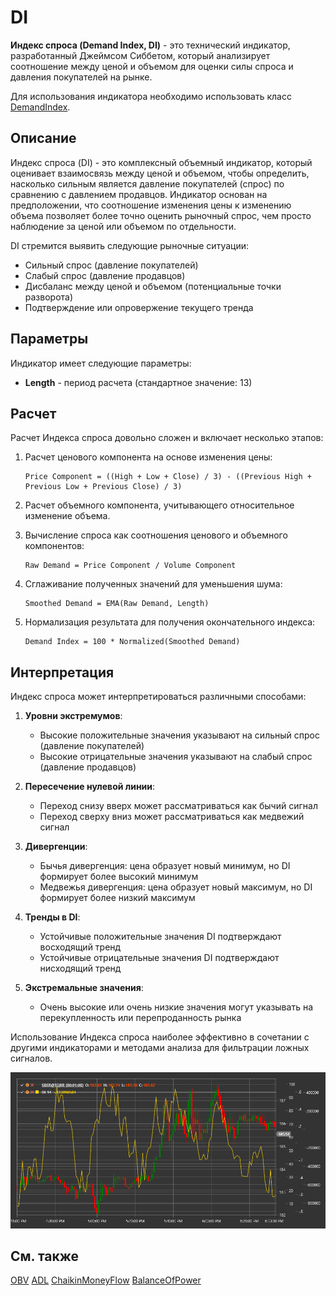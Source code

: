 # DI

**Индекс спроса (Demand Index, DI)** - это технический индикатор, разработанный Джеймсом Сиббетом, который анализирует соотношение между ценой и объемом для оценки силы спроса и давления покупателей на рынке.

Для использования индикатора необходимо использовать класс [DemandIndex](xref:StockSharp.Algo.Indicators.DemandIndex).

## Описание

Индекс спроса (DI) - это комплексный объемный индикатор, который оценивает взаимосвязь между ценой и объемом, чтобы определить, насколько сильным является давление покупателей (спрос) по сравнению с давлением продавцов. Индикатор основан на предположении, что соотношение изменения цены к изменению объема позволяет более точно оценить рыночный спрос, чем просто наблюдение за ценой или объемом по отдельности.

DI стремится выявить следующие рыночные ситуации:
- Сильный спрос (давление покупателей)
- Слабый спрос (давление продавцов)
- Дисбаланс между ценой и объемом (потенциальные точки разворота)
- Подтверждение или опровержение текущего тренда

## Параметры

Индикатор имеет следующие параметры:
- **Length** - период расчета (стандартное значение: 13)

## Расчет

Расчет Индекса спроса довольно сложен и включает несколько этапов:

1. Расчет ценового компонента на основе изменения цены:
   ```
   Price Component = ((High + Low + Close) / 3) - ((Previous High + Previous Low + Previous Close) / 3)
   ```

2. Расчет объемного компонента, учитывающего относительное изменение объема.

3. Вычисление спроса как соотношения ценового и объемного компонентов:
   ```
   Raw Demand = Price Component / Volume Component
   ```

4. Сглаживание полученных значений для уменьшения шума:
   ```
   Smoothed Demand = EMA(Raw Demand, Length)
   ```

5. Нормализация результата для получения окончательного индекса:
   ```
   Demand Index = 100 * Normalized(Smoothed Demand)
   ```

## Интерпретация

Индекс спроса может интерпретироваться различными способами:

1. **Уровни экстремумов**:
   - Высокие положительные значения указывают на сильный спрос (давление покупателей)
   - Высокие отрицательные значения указывают на слабый спрос (давление продавцов)

2. **Пересечение нулевой линии**:
   - Переход снизу вверх может рассматриваться как бычий сигнал
   - Переход сверху вниз может рассматриваться как медвежий сигнал

3. **Дивергенции**:
   - Бычья дивергенция: цена образует новый минимум, но DI формирует более высокий минимум
   - Медвежья дивергенция: цена образует новый максимум, но DI формирует более низкий максимум

4. **Тренды в DI**:
   - Устойчивые положительные значения DI подтверждают восходящий тренд
   - Устойчивые отрицательные значения DI подтверждают нисходящий тренд

5. **Экстремальные значения**:
   - Очень высокие или очень низкие значения могут указывать на перекупленность или перепроданность рынка

Использование Индекса спроса наиболее эффективно в сочетании с другими индикаторами и методами анализа для фильтрации ложных сигналов.

![indicator_demand_index](../../../../images/indicator_demand_index.png)

## См. также

[OBV](on_balance_volume.md)
[ADL](accumulation_distribution_line.md)
[ChaikinMoneyFlow](chaikin_money_flow.md)
[BalanceOfPower](balance_of_power.md)